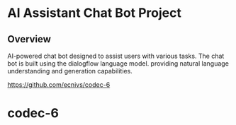 # AI Assistant Chat Bot Project

## Overview

AI-powered chat bot designed to assist users with various tasks. The chat bot is built using the dialogflow language model. providing natural language understanding and generation capabilities.

https://github.com/ecnivs/codec-6
# codec-6
